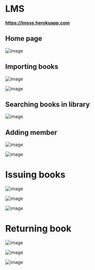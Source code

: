 # LMS

<b>https://lmsss.herokuapp.com</b>

<h2>Home page</h2>

![image](https://user-images.githubusercontent.com/69498031/145675792-c0f6dbe8-7acd-4851-b9f8-56338f6dce24.png)

<h2>Importing books</h2>

![image](https://user-images.githubusercontent.com/69498031/145675832-0e268b2e-7de2-4b95-9376-ea8769d97b43.png)

![image](https://user-images.githubusercontent.com/69498031/145675863-ca6753bd-c0e5-4d28-b773-0a2f6a6183da.png)

<h2>Searching books in library</h2>

![image](https://user-images.githubusercontent.com/69498031/145675954-567f4b97-6544-41b0-a7f2-20ada855d071.png)

<h2>Adding member</h2>

![image](https://user-images.githubusercontent.com/69498031/145676017-e3cd2648-dae8-4241-aa1d-5aa17a00e401.png)

![image](https://user-images.githubusercontent.com/69498031/145676004-040afb21-0074-4124-ae17-396553c1d87f.png)

<h1>Issuing books</h1>

![image](https://user-images.githubusercontent.com/69498031/145676054-ac397cec-0567-4d83-998a-13502dbd7586.png)

![image](https://user-images.githubusercontent.com/69498031/145676071-ece9df5c-ad75-4abf-b11a-194fbad41fce.png)

![image](https://user-images.githubusercontent.com/69498031/145676099-df496e53-b2bf-4434-8189-f68838b0c0aa.png)

<h1>Returning book</h1>

![image](https://user-images.githubusercontent.com/69498031/145676119-38a29b85-98d3-419e-b87a-47abc8f0a7e2.png)

![image](https://user-images.githubusercontent.com/69498031/145676125-f21717bc-8fe4-4e32-b948-e9c12fae06f1.png)

![image](https://user-images.githubusercontent.com/69498031/145676132-f58d4118-fce9-4529-93b0-8afeb377e3bb.png)
